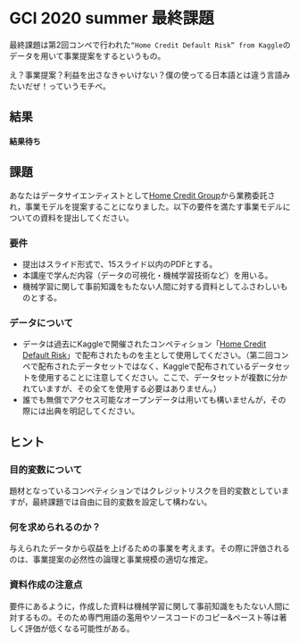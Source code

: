 # GCI 2020 summer 最終課題

最終課題は第2回コンペで行われた`“Home Credit Default Risk” from Kaggle`のデータを用いて事業提案をするというもの。

え？事業提案？利益を出さなきゃいけない？僕の使ってる日本語とは違う言語みたいだぜ！っていうモチベ。

## 結果
#### 結果待ち

## 課題
あなたはデータサイエンティストとして[Home Credit Group](https://www.homecredit.net/)から業務委託され，事業モデルを提案することになりました。以下の要件を満たす事業モデルについての資料を提出してください。

### 要件
- 提出はスライド形式で、15スライド以内のPDFとする。
- 本講座で学んだ内容（データの可視化・機械学習技術など）を用いる。
- 機械学習に関して事前知識をもたない人間に対する資料としてふさわしいものとする。

### データについて
- データは過去にKaggleで開催されたコンペティション「[Home Credit Default Risk](https://www.kaggle.com/c/home-credit-default-risk/data)」で配布されたものを主として使用してください。（第二回コンペで配布されたデータセットではなく、Kaggleで配布されているデータセットを使用することに注意してください。ここで、データセットが複数に分かれていますが、その全てを使用する必要はありません。）
- 誰でも無償でアクセス可能なオープンデータは用いても構いませんが，その際には出典を明記してください。

## ヒント
### 目的変数について
題材となっているコンペティションではクレジットリスクを目的変数としていますが，最終課題では自由に目的変数を設定して構わない。

### 何を求められるのか？
与えられたデータから収益を上げるための事業を考えます。その際に評価されるのは、事業提案の必然性の論理と事業規模の適切な推定。

### 資料作成の注意点
要件にあるように，作成した資料は機械学習に関して事前知識をもたない人間に対するもの。そのため専門用語の濫用やソースコードのコピー&ペースト等は著しく評価が低くなる可能性がある。

